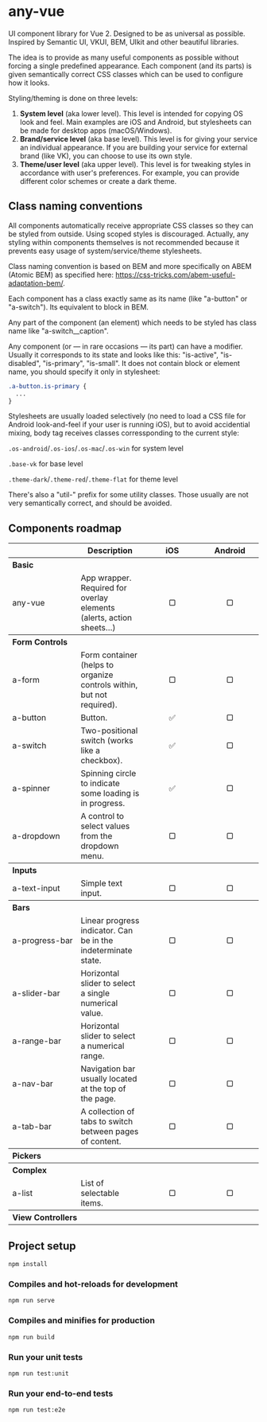 # any-vue

UI component library for Vue 2. Designed to be as universal as possible. Inspired by Semantic UI, VKUI, BEM, UIkit and other beautiful libraries.

The idea is to provide as many useful components as possible without forcing a single predefined appearance. Each component (and its parts) is given semantically correct CSS classes which can be used to configure how it looks.

Styling/theming is done on three levels:
1. **System level** (aka lower level). This level is intended for copying OS look and feel. Main examples are iOS and Android, but stylesheets can be made for desktop apps (macOS/Windows).
2. **Brand/service level** (aka base level). This level is for giving your service an individual appearance. If you are building your service for external brand (like VK), you can choose to use its own style.
3. **Theme/user level** (aka upper level). This level is for tweaking styles in accordance with user's preferences. For example, you can provide different color schemes or create a dark theme.

## Class naming conventions

All components automatically receive appropriate CSS classes so they can be styled from outside. Using scoped styles is discouraged. Actually, any styling within components themselves is not recommended because it prevents easy usage of system/service/theme stylesheets.

Class naming convention is based on BEM and more specifically on ABEM (Atomic BEM) as specified here: https://css-tricks.com/abem-useful-adaptation-bem/.

Each component has a class exactly same as its name (like "a-button" or "a-switch"). Its equivalent to block in BEM.

Any part of the component (an element) which needs to be styled has class name like "a-switch__caption".

Any component (or — in rare occasions — its part) can have a modifier. Usually it corresponds to its state and looks like this: "is-active", "is-disabled", "is-primary", "is-small". It does not contain block or element name, you should specify it only in stylesheet:

```css
.a-button.is-primary {
  ...
}
```

Stylesheets are usually loaded selectively (no need to load a CSS file for Android look-and-feel if your user is running iOS), but to avoid accidential mixing, body tag receives classes corressponding to the current style:

`.os-android`/`.os-ios`/`.os-mac`/`.os-win` for system level

`.base-vk` for base level

`.theme-dark`/`.theme-red`/`.theme-flat` for theme level

There's also a "util-" prefix for some utility classes. Those usually are not very semantically correct, and should be avoided.

## Components roadmap

<table>
  <tr>
    <th></th>
    <th>Description</th>
    <th width="100">iOS</th>
    <th width="100">Android</th>
  </tr>
  <tr>
    <th align="left" colspan="4">Basic</th>
  </tr>
  <tr>
    <td><nobr>any-vue</nobr></td>
    <td>App wrapper. Required for overlay elements (alerts, action sheets…)</td>
    <td align="center">▢</td>
    <td align="center">▢</td>
  </tr>
  <tr>
    <th align="left" colspan="4">Form Controls</th>
  </tr>
  <tr>
    <td><nobr>a-form</nobr></td>
    <td>Form container (helps to organize controls within, but not required).</td>
    <td align="center">▢</td>
    <td align="center">▢</td>
  </tr>
  <tr>
    <td><nobr>a-button</nobr></td>
    <td>Button.</td>
    <td align="center">✅</td>
    <td align="center">▢</td>
  </tr>
  <tr>
    <td><nobr>a-switch</nobr></td>
    <td>Two-positional switch (works like a checkbox).</td>
    <td align="center">✅</td>
    <td align="center">▢</td>
  </tr>
  <tr>
    <td><nobr>a-spinner</nobr></td>
    <td>Spinning circle to indicate some loading is in progress.</td>
    <td align="center">✅</td>
    <td align="center">▢</td>
  </tr>
  <tr>
    <td><nobr>a-dropdown</nobr></td>
    <td>A control to select values from the dropdown menu.</td>
    <td align="center">▢</td>
    <td align="center">▢</td>
  </tr>
  <tr>
    <th align="left" colspan="4">Inputs</th>
  </tr>
  <tr>
    <td><nobr>a-text-input</nobr></td>
    <td>Simple text input.</td>
    <td align="center">▢</td>
    <td align="center">▢</td>
  </tr>
  <tr>
    <th align="left" colspan="4">Bars</th>
  </tr>
  <tr>
    <td><nobr>a-progress-bar</nobr></td>
    <td>Linear progress indicator. Can be in the indeterminate state.</td>
    <td align="center">▢</td>
    <td align="center">▢</td>
  </tr>
  <tr>
    <td><nobr>a-slider-bar</nobr></td>
    <td>Horizontal slider to select a single numerical value.</td>
    <td align="center">▢</td>
    <td align="center">▢</td>
  </tr>
  <tr>
    <td><nobr>a-range-bar</nobr></td>
    <td>Horizontal slider to select a numerical range.</td>
    <td align="center">▢</td>
    <td align="center">▢</td>
  </tr>
  <tr>
    <td><nobr>a-nav-bar</nobr></td>
    <td>Navigation bar usually located at the top of the page.</td>
    <td align="center">▢</td>
    <td align="center">▢</td>
  </tr>
  <tr>
    <td><nobr>a-tab-bar</nobr></td>
    <td>A collection of tabs to switch between pages of content.</td>
    <td align="center">▢</td>
    <td align="center">▢</td>
  </tr>
  <tr>
    <th align="left" colspan="4">Pickers</th>
  </tr>
  <tr>
    <th align="left" colspan="4">Complex</th>
  </tr>
  <tr>
    <td><nobr>a-list</nobr></td>
    <td>List of selectable items.</td>
    <td align="center">▢</td>
    <td align="center">▢</td>
  </tr>
  <tr>
    <th align="left" colspan="4">View Controllers</th>
  </tr>
</table>

## Project setup
```
npm install
```

### Compiles and hot-reloads for development
```
npm run serve
```

### Compiles and minifies for production
```
npm run build
```

### Run your unit tests
```
npm run test:unit
```

### Run your end-to-end tests
```
npm run test:e2e
```
